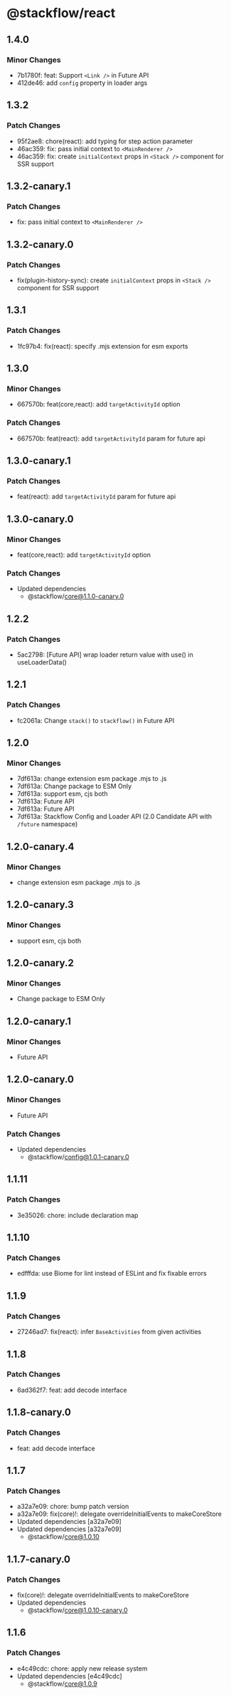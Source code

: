 # @stackflow/react

## 1.4.0

### Minor Changes

- 7b1780f: feat: Support `<Link />` in Future API
- 412de46: add `config` property in loader args

## 1.3.2

### Patch Changes

- 95f2ae8: chore(react): add typing for step action parameter
- 46ac359: fix: pass initial context to `<MainRenderer />`
- 46ac359: fix: create `initialContext` props in `<Stack />` component for SSR support

## 1.3.2-canary.1

### Patch Changes

- fix: pass initial context to `<MainRenderer />`

## 1.3.2-canary.0

### Patch Changes

- fix(plugin-history-sync): create `initialContext` props in `<Stack />` component for SSR support

## 1.3.1

### Patch Changes

- 1fc97b4: fix(react): specify .mjs extension for esm exports

## 1.3.0

### Minor Changes

- 667570b: feat(core,react): add `targetActivityId` option

### Patch Changes

- 667570b: feat(react): add `targetActivityId` param for future api

## 1.3.0-canary.1

### Patch Changes

- feat(react): add `targetActivityId` param for future api

## 1.3.0-canary.0

### Minor Changes

- feat(core,react): add `targetActivityId` option

### Patch Changes

- Updated dependencies
  - @stackflow/core@1.1.0-canary.0

## 1.2.2

### Patch Changes

- 5ac2798: [Future API] wrap loader return value with use() in useLoaderData()

## 1.2.1

### Patch Changes

- fc2061a: Change `stack()` to `stackflow()` in Future API

## 1.2.0

### Minor Changes

- 7df613a: change extension esm package .mjs to .js
- 7df613a: Change package to ESM Only
- 7df613a: support esm, cjs both
- 7df613a: Future API
- 7df613a: Future API
- 7df613a: Stackflow Config and Loader API (2.0 Candidate API with `/future` namespace)

## 1.2.0-canary.4

### Minor Changes

- change extension esm package .mjs to .js

## 1.2.0-canary.3

### Minor Changes

- support esm, cjs both

## 1.2.0-canary.2

### Minor Changes

- Change package to ESM Only

## 1.2.0-canary.1

### Minor Changes

- Future API

## 1.2.0-canary.0

### Minor Changes

- Future API

### Patch Changes

- Updated dependencies
  - @stackflow/config@1.0.1-canary.0

## 1.1.11

### Patch Changes

- 3e35026: chore: include declaration map

## 1.1.10

### Patch Changes

- edfffda: use Biome for lint instead of ESLint and fix fixable errors

## 1.1.9

### Patch Changes

- 27246ad7: fix(react): infer `BaseActivities` from given activities

## 1.1.8

### Patch Changes

- 6ad362f7: feat: add decode interface

## 1.1.8-canary.0

### Patch Changes

- feat: add decode interface

## 1.1.7

### Patch Changes

- a32a7e09: chore: bump patch version
- a32a7e09: fix(core)!: delegate overrideInitialEvents to makeCoreStore
- Updated dependencies [a32a7e09]
- Updated dependencies [a32a7e09]
  - @stackflow/core@1.0.10

## 1.1.7-canary.0

### Patch Changes

- fix(core)!: delegate overrideInitialEvents to makeCoreStore
- Updated dependencies
  - @stackflow/core@1.0.10-canary.0

## 1.1.6

### Patch Changes

- e4c49cdc: chore: apply new release system
- Updated dependencies [e4c49cdc]
  - @stackflow/core@1.0.9
